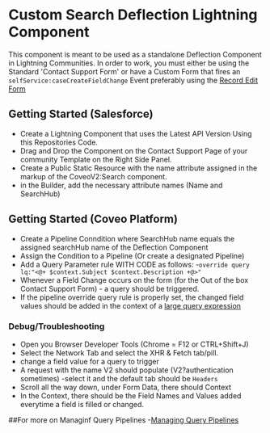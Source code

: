 # Custom Search Deflection Lightning Component

This component is meant to be used as a standalone Deflection Component in Lightning Communities. In order to work, you must either be using the Standard 'Contact Support Form' or have a Custom Form that fires an `selfService:caseCreateFieldChange` Event preferably using the [Record Edit Form](https://developer.salesforce.com/docs/component-library/bundle/lightning:recordEditForm/example)

## Getting Started (Salesforce)

- Create a Lightning Component that uses the Latest API Version Using this Repositories Code.
- Drag and Drop the Component on the Contact Support Page of your community Template on the Right Side Panel.
- Create a Public Static Resource with the name attribute assigned in the markup of the CoveoV2:Search component.
- in the Builder, add the necessary attribute names (Name and SearchHub)

## Getting Started (Coveo Platform)
- Create a Pipeline Conndition where SearchHub name equals the assigned searchHub name of the Deflection Component
- Assign the Condition to a Pipeline (Or create a designated Pipeline)
- Add a Query Parameter rule WITH CODE as follows:
   -`override query lq:"<@+ $context.Subject $context.Description +@>"`
- Whenever a Field Change occurs on the form (for the Out of the box Contact Support Form) - a query should be triggered.
- If the pipeline override query rule is properly set, the changed field values should be added in the context of a [large query expression](https://docs.coveo.com/en/214/glossary/large-query-expression)

### Debug/Troubleshooting
- Open you Browser Developer Tools (Chrome = F12 or CTRL+Shift+J)
- Select the Network Tab and select the XHR & Fetch tab/pill.
- change a field value for a query to trigger
- A request with the name V2 should populate (V2?authentication sometimes)
-select it and the default tab should be `Headers`
- Scroll all the way down, under Form Data, there should Context
- In the Context, there should be the Field Names and Values added everytime a field is filled or changed.

##For more on Managinf Query Pipelines
-[Managing Query Pipelines](https://docs.coveo.com/en/1791/cloud-v2-administrators/managing-query-pipelines)
